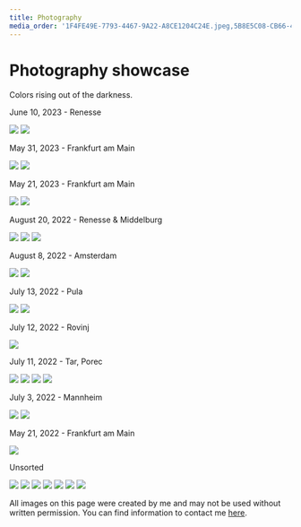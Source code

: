 ```yaml
---
title: Photography
media_order: '1F4FE49E-7793-4467-9A22-A8CE1204C24E.jpeg,5B8E5C08-CB66-4CBF-B610-A2E46C76898C.jpeg,8F7047EB-7021-49B1-A3C6-3129894D4C89.jpeg,10E59F1F-3996-44F5-9806-04AFDC996C97.jpeg,12D5373E-F354-4E0B-B4A4-8863ADA66EF9.jpeg,32F6F38C-02FC-45B5-BAA1-22272F513BF3.jpeg,48F33924-C11D-4BEE-8781-A022B34E0338.jpeg,240FA487-DFF9-47C1-BE79-AA320E7A8782.jpeg,2829D286-1B6B-42C2-AFC9-63D134E3689A.jpeg,5540B9C0-F51E-4525-A51C-F8B125DEC0B7.jpeg,34957AB9-E997-4329-AF2E-E1C9037E151D.jpeg,93639DF0-73A9-47C1-AEB1-2B83B5BCAAED.jpeg,A49E0E53-3D80-4D5E-8BD5-8623BE4DD9F8.jpeg,art.webp,B6E1F8E0-A969-44D9-A30A-0883F851FD7D.jpeg,beach-sunset.jpg,butterfly-flower.jpeg,C28AA775-617B-4669-AF7D-78A74263B8BC.jpeg,CEAE2CAE-8CD5-4EB2-897D-DE2AA4C753E7.jpeg,lily.jpeg,purple-flowers.jpeg,sand.webp,sunset-field.jpg,sunset-w.jpeg,water.jpeg,6DAB2F0B-90CB-4BFC-A69F-B209857BBD87.jpeg,0681A144-9B4F-4613-89A2-81B1BC4F11A4.jpeg,98F453FF-BA34-4D74-A242-D67313EAE3D2.jpeg,5689F4FB-89AB-4A37-B61C-0A1B2E05E4F9.jpeg,IMG_4008.jpeg,IMG_1729.jpeg,IMG_1008.jpeg,IMG_4845.jpeg,IMG_4848.jpeg,IMG_5251.jpeg,IMG_5276.jpeg,IMG_5018.jpeg,IMG_5021.jpeg'
---
```


<h1 class="page-title">Photography showcase</h1>
<p class="strong grey">Colors rising out of the darkness.</p>
<p class="date muted">June 10, 2023 - Renesse</p>
<img class="image" src="/showcase/IMG_5251.jpeg" />
<img class="image" src="/showcase/IMG_5276.jpeg" />
<p class="date muted">May 31, 2023 - Frankfurt am Main</p>
<img class="image" src="/showcase/IMG_5018.jpeg" />
<img class="image" src="/showcase/IMG_5021.jpeg" />
<p class="date muted">May 21, 2023 - Frankfurt am Main</p>
<img class="image" src="/showcase/IMG_4845.jpeg" />
<img class="image" src="/showcase/IMG_4848.jpeg" />
<p class="date muted">August 20, 2022 - Renesse & Middelburg</p>
<img class="image" src="/showcase/10E59F1F-3996-44F5-9806-04AFDC996C97.jpeg" />
<img class="image" src="/showcase/12D5373E-F354-4E0B-B4A4-8863ADA66EF9.jpeg" />
<img class="image" src="/showcase/98F453FF-BA34-4D74-A242-D67313EAE3D2.jpeg" />
<p class="date muted">August 8, 2022 - Amsterdam</p>
<img class="image" src="/showcase/B6E1F8E0-A969-44D9-A30A-0883F851FD7D.jpeg" />
<img class="image" src="/showcase/5540B9C0-F51E-4525-A51C-F8B125DEC0B7.jpeg" />
<p class="date muted">July 13, 2022 - Pula</p>
<img class="image" src="/showcase/2829D286-1B6B-42C2-AFC9-63D134E3689A.jpeg" />
<img class="image" src="/showcase/240FA487-DFF9-47C1-BE79-AA320E7A8782.jpeg" />
<p class="date muted">July 12, 2022 - Rovinj</p>
<img class="image" src="/showcase/34957AB9-E997-4329-AF2E-E1C9037E151D.jpeg" />
<p class="date muted">July 11, 2022 - Tar, Porec</p>
<img class="image" src="/showcase/32F6F38C-02FC-45B5-BAA1-22272F513BF3.jpeg" />
<img class="image" src="/showcase/A49E0E53-3D80-4D5E-8BD5-8623BE4DD9F8.jpeg" />
<img class="image" src="/showcase/5689F4FB-89AB-4A37-B61C-0A1B2E05E4F9.jpeg" />
<img class="image" src="/showcase/1F4FE49E-7793-4467-9A22-A8CE1204C24E.jpeg" />
<p class="date muted">July 3, 2022 - Mannheim</p>
<img class="image" src="/showcase/CEAE2CAE-8CD5-4EB2-897D-DE2AA4C753E7.jpeg" />
<img class="image" src="/showcase/8F7047EB-7021-49B1-A3C6-3129894D4C89.jpeg" />
<p class="date muted">May 21, 2022 - Frankfurt am Main</p>
<img class="image" src="/showcase/IMG_1008.jpeg" />
<p class="date muted">Unsorted</p>
<img class="image" src="/showcase/5B8E5C08-CB66-4CBF-B610-A2E46C76898C.jpeg" />
<img class="image" src="/showcase/48F33924-C11D-4BEE-8781-A022B34E0338.jpeg" />
<img class="image" src="/showcase/0681A144-9B4F-4613-89A2-81B1BC4F11A4.jpeg" />
<img class="image" src="/showcase/93639DF0-73A9-47C1-AEB1-2B83B5BCAAED.jpeg" />
<img class="image" src="/showcase/beach-sunset.jpg" />
<img class="image" src="/showcase/C28AA775-617B-4669-AF7D-78A74263B8BC.jpeg" />
<img class="image" src="/showcase/sunset-w.jpeg" />
<p class="red-note">All images on this page were created by me and may not be used without written permission. You can find information to contact me <a href="/contact">here</a>.</p>
